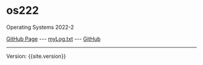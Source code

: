 # os222
Operating Systems 2022-2

[GitHub Page](https://nicolasananda.github.io/os222/) --- 
[myLog.txt](https://github.com/nicolasananda/os222/blob/main/TXT/mylog.txt) --- 
[GitHub](https://github.com/nicolasananda/os222)

<hr>
Version: {{site.version}}
